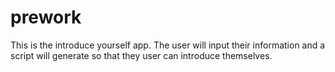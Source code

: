 # prework
This is the introduce yourself app. The user will input their information and a script will generate so that they user can introduce themselves.
